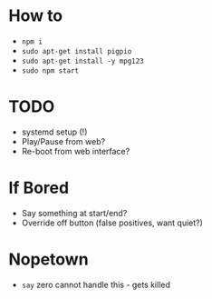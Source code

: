 # How to

- `npm i`
- `sudo apt-get install pigpio`
- `sudo apt-get install -y mpg123`
- `sudo npm start`

# TODO

- systemd setup (!)
- Play/Pause from web?
- Re-boot from web interface?

# If Bored

- Say something at start/end?
- Override off button (false positives, want quiet?)

# Nopetown

- `say` zero cannot handle this - gets killed
